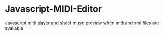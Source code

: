 # Javascript-MIDI-Editor

Javascript midi player and sheet music preview when midi and xml files are available
